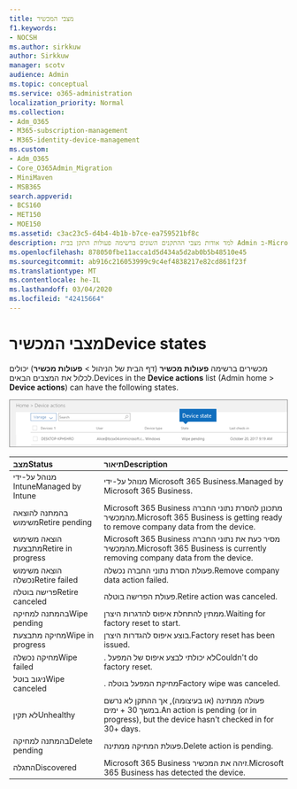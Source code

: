 ```yaml
---
title: מצבי המכשיר
f1.keywords:
- NOCSH
ms.author: sirkkuw
author: Sirkkuw
manager: scotv
audience: Admin
ms.topic: conceptual
ms.service: o365-administration
localization_priority: Normal
ms.collection:
- Adm_O365
- M365-subscription-management
- M365-identity-device-management
ms.custom:
- Adm_O365
- Core_O365Admin_Migration
- MiniMaven
- MSB365
search.appverid:
- BCS160
- MET150
- MOE150
ms.assetid: c3ac23c5-d4b4-4b1b-b7ce-ea759521bf8c
description: למד אודות מצבי ההתקנים השונים ברשימה פעולות התקן בבית Admin ב-Microsoft 365 Business.
ms.openlocfilehash: 878050fbe11acca1d5d434a5d2ab0b5b48510e45
ms.sourcegitcommit: ab916c216053999c9c4ef4838217e82cd861f23f
ms.translationtype: MT
ms.contentlocale: he-IL
ms.lasthandoff: 03/04/2020
ms.locfileid: "42415664"
---
```

# <a name="device-states"></a><span data-ttu-id="ff96c-103">מצבי המכשיר</span><span class="sxs-lookup"><span data-stu-id="ff96c-103">Device states</span></span>

<span data-ttu-id="ff96c-104">מכשירים ברשימה **פעולות מכשיר** (דף הבית של הניהול \> **פעולות מכשיר**) יכולים לכלול את המצבים הבאים.</span><span class="sxs-lookup"><span data-stu-id="ff96c-104">Devices in the **Device actions** list (Admin home \> **Device actions**) can have the following states.</span></span>
  
![In the Device actions list, you can see the Devices states.](../media/a621c47e-45d9-4e1a-beb9-c03254d40c1d.png)
  
|<span data-ttu-id="ff96c-106">**מצב**</span><span class="sxs-lookup"><span data-stu-id="ff96c-106">**Status**</span></span>|<span data-ttu-id="ff96c-107">**תיאור**</span><span class="sxs-lookup"><span data-stu-id="ff96c-107">**Description**</span></span>|
|:-----|:-----|
|<span data-ttu-id="ff96c-108">מנוהל על-ידי Intune</span><span class="sxs-lookup"><span data-stu-id="ff96c-108">Managed by Intune</span></span>  <br/> |<span data-ttu-id="ff96c-109">מנוהל על-ידי Microsoft 365 Business.</span><span class="sxs-lookup"><span data-stu-id="ff96c-109">Managed by Microsoft 365 Business.</span></span>  <br/> |
|<span data-ttu-id="ff96c-110">בהמתנה להוצאה משימוש</span><span class="sxs-lookup"><span data-stu-id="ff96c-110">Retire pending</span></span>  <br/> |<span data-ttu-id="ff96c-111">Microsoft 365 Business מתכונן להסרת נתוני החברה מהמכשיר.</span><span class="sxs-lookup"><span data-stu-id="ff96c-111">Microsoft 365 Business is getting ready to remove company data from the device.</span></span>  <br/> |
|<span data-ttu-id="ff96c-112">הוצאה משימוש מתבצעת</span><span class="sxs-lookup"><span data-stu-id="ff96c-112">Retire in progress</span></span>  <br/> |<span data-ttu-id="ff96c-113">Microsoft 365 Business מסיר כעת את נתוני החברה מהמכשיר.</span><span class="sxs-lookup"><span data-stu-id="ff96c-113">Microsoft 365 Business is currently removing company data from the device.</span></span>  <br/> |
|<span data-ttu-id="ff96c-114">הוצאה משימוש נכשלה</span><span class="sxs-lookup"><span data-stu-id="ff96c-114">Retire failed</span></span>  <br/> | <span data-ttu-id="ff96c-115">פעולת הסרת נתוני החברה נכשלה.</span><span class="sxs-lookup"><span data-stu-id="ff96c-115">Remove company data action failed.</span></span>  <br/> |
|<span data-ttu-id="ff96c-116">פרישה בוטלה</span><span class="sxs-lookup"><span data-stu-id="ff96c-116">Retire canceled</span></span>  <br/> |<span data-ttu-id="ff96c-117">פעולת הפרישה בוטלה.</span><span class="sxs-lookup"><span data-stu-id="ff96c-117">Retire action was canceled.</span></span>  <br/> |
|<span data-ttu-id="ff96c-118">בהמתנה למחיקה</span><span class="sxs-lookup"><span data-stu-id="ff96c-118">Wipe pending</span></span>  <br/> |<span data-ttu-id="ff96c-119">ממתין להתחלת איפוס להדגרות היצרן.</span><span class="sxs-lookup"><span data-stu-id="ff96c-119">Waiting for factory reset to start.</span></span>  <br/> |
|<span data-ttu-id="ff96c-120">מחיקה מתבצעת</span><span class="sxs-lookup"><span data-stu-id="ff96c-120">Wipe in progress</span></span>  <br/> |<span data-ttu-id="ff96c-121">בוצע איפוס להגדרות היצרן.</span><span class="sxs-lookup"><span data-stu-id="ff96c-121">Factory reset has been issued.</span></span>  <br/> |
|<span data-ttu-id="ff96c-122">מחיקה נכשלה</span><span class="sxs-lookup"><span data-stu-id="ff96c-122">Wipe failed</span></span>  <br/> |<span data-ttu-id="ff96c-123">. לא יכולתי לבצע איפוס של המפעל</span><span class="sxs-lookup"><span data-stu-id="ff96c-123">Couldn't do factory reset.</span></span>  <br/> |
|<span data-ttu-id="ff96c-124">ניגוב בוטל</span><span class="sxs-lookup"><span data-stu-id="ff96c-124">Wipe canceled</span></span>  <br/> |<span data-ttu-id="ff96c-125">. מחיקת המפעל בוטלה</span><span class="sxs-lookup"><span data-stu-id="ff96c-125">Factory wipe was canceled.</span></span>  <br/> |
|<span data-ttu-id="ff96c-126">לא תקין</span><span class="sxs-lookup"><span data-stu-id="ff96c-126">Unhealthy</span></span>  <br/> |<span data-ttu-id="ff96c-127">פעולה ממתינה (או בעיצומה), אך ההתקן לא נרשם במשך 30 + ימים.</span><span class="sxs-lookup"><span data-stu-id="ff96c-127">An action is pending (or in progress), but the device hasn't checked in for 30+ days.</span></span>  <br/> |
|<span data-ttu-id="ff96c-128">בהמתנה למחיקה</span><span class="sxs-lookup"><span data-stu-id="ff96c-128">Delete pending</span></span>  <br/> |<span data-ttu-id="ff96c-129">פעולת המחיקה ממתינה.</span><span class="sxs-lookup"><span data-stu-id="ff96c-129">Delete action is pending.</span></span>  <br/> |
|<span data-ttu-id="ff96c-130">התגלה</span><span class="sxs-lookup"><span data-stu-id="ff96c-130">Discovered</span></span>  <br/> |<span data-ttu-id="ff96c-131">Microsoft 365 Business זיהה את המכשיר.</span><span class="sxs-lookup"><span data-stu-id="ff96c-131">Microsoft 365 Business has detected the device.</span></span>  <br/> |
   
